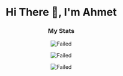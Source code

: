 <h1 align="center">Hi There 👋, I'm Ahmet</h1>

<h3 align="center">My Stats</h3>

<p align="center">
  <img
    src="http://github-readme-streak-stats.herokuapp.com?user=ahmettakcan&theme=gotham&hide_border=true&date_format=%5BY%20%5DM%20j)"
    alt="Failed"
  />
</p>

<p align="center">
  <img
    src="https://github-readme-stats.vercel.app/api?username=ahmettakcan&theme=gotham&hide_border=true"
    alt="Failed"
  />
</p>

<p align="center">
  <img
    src="https://github-readme-stats.vercel.app/api/top-langs?username=ahmettakcan&show_icons=true&theme=gotham&layout=compact&count_private=true&hide_border=true"
    alt="Failed"
  />
</p>
